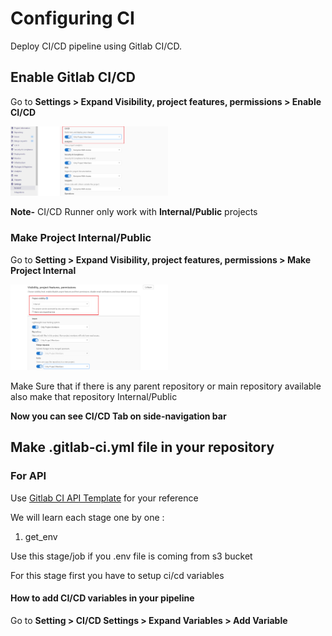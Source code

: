# Configuring CI

Deploy CI/CD pipeline using Gitlab CI/CD.

## Enable Gitlab CI/CD

Go to **Settings > Expand Visibility, project features, permissions > Enable CI/CD**

<img src=enable-ci.PNG width="50%" height="50%"/>


**Note-** CI/CD Runner only work with **Internal/Public** projects

### Make Project Internal/Public

Go to **Setting > Expand Visibility, project features, permissions > Make Project Internal**

<img src=project-visible.png width="50%" height="50%"/>

Make Sure that if there is any parent repository or main repository available also make that repository Internal/Public


**Now you can see CI/CD Tab on side-navigation bar**

## Make .gitlab-ci.yml file in your repository

### For API

Use [Gitlab CI API Template](https://gitlab.orderhive.plus/public-resources/gitlab-ci/-/blob/master/templates/.gitlab-ci-api.yml) for your reference

We will learn each stage one by one :

1. get_env

Use this stage/job if you .env file is coming from s3 bucket

For this stage first you have to setup ci/cd variables

#### How to add CI/CD variables in your pipeline

Go to **Setting > CI/CD Settings > Expand Variables > Add Variable**




